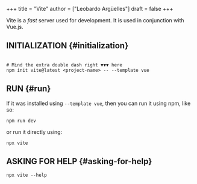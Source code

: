+++
title = "Vite"
author = ["Leobardo Argüelles"]
draft = false
+++

Vite is a _fast_ server used for development. It is used in
conjunction with Vue.js.


## INITIALIZATION {#initialization}

```shell

# Mind the extra double dash right ▼▼▼ here
npm init vite@latest <project-name> -- --template vue

```


## RUN {#run}

If it was installed using `--template vue`, then you can run it
using npm, like so:

```shell
npm run dev
```

or run it directly using:

```shell
npx vite
```


## ASKING FOR HELP {#asking-for-help}

```shell
npx vite --help
```

